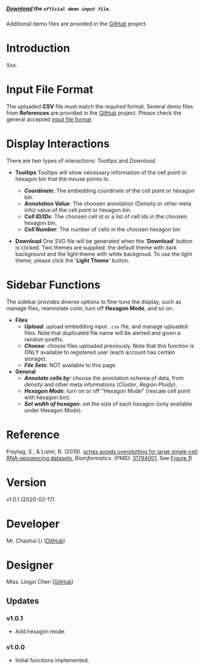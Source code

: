##### [Download](https://raw.githubusercontent.com/Nobel-Justin/Oviz-Bio-demo/master/CNV_EmbeddingMap/demo_data/10x.txt) the `official demo input file`.

Additional demo files are provided in the [GitHub](https://github.com/Nobel-Justin/Oviz-Bio-demo/tree/master/SV_Heatmap/demo_data) project.

# Introduction
Xxx. 

# Input File Format
The uploaded **CSV** file must match the *required* format. Several demo files from **References** are provided in the [GitHub](https://github.com/Nobel-Justin/Oviz-Bio-demo/tree/master/SV_Heatmap/demo_data) project. Please check the general accepted [input file format](xxx).

# Display Interactions
There are two types of interactions: *Tooltips* and *Download*.

- **Tooltips**
  Tooltips will show necessary information of the cell point or hexagon bin that the mouse points to.
  + __*Coordinate*__: The embedding coordinate of the cell point or hexagon bin.
  + __*Annotation Value*__: The choosen annotation (Density or other meta info) value of the cell point or hexagon bin.
  + __*Cell ID/IDs*__: The choosen cell id or a list of cell ids in the choosen hexagon bin.
  + __*Cell Number*__: The number of cells in the choosen hexagon bin
   
- **Download**
  One SVG file will be generated when the '**Download**' button is clicked. Two themes are supplied: the default theme with dark background and the light theme with white backgroud. To use the light theme, please click the '**Light Theme**' button.

# Sidebar Functions
The sidebar provides diverse options to fine-tune the display, such as manage files, reannotate color, turn off **Hexagon Mode**, and so on.

- **Files**
  + __*Upload*__: upload embedding input `.csv` file, and manage uploaded files. Note that duplicated file name will be alerted and given a random postfix.
  + __*Choose*__: choose files uploaded previously. Note that this function is ONLY available to registered user (each account has certain storage).
  + __*File Sets*__: NOT available to this page.
- **General**
  + __*Annotate cells by*__: choose the annotation schema of data, from *density* and other meta informations (*Cluster*, *Region Ploidy*).
  + __*Hexagon Mode*__: turn on or off "Hexagon Mode" (rescale cell point with hexagon bin).
  + __*Set width of hexagon*__: set the size of each hexagon (only available under Hexagon Mode).

# Reference

Freytag, S., & Lister, R. (2019). 
[schex avoids overplotting for large single-cell RNA-sequencing datasets.](https://academic.oup.com/bioinformatics/advance-article/doi/10.1093/bioinformatics/btz907/5651017)
*Bioinformatics*.
(PMID: [31794001](https://www.ncbi.nlm.nih.gov/pubmed/31794001), See [Figure 1](https://academic.oup.com/view-large/figure/190380643/btz907f1.tif))

# Version

v1.0.1 (2020-02-17)

# Developer

Mr. Chaohui Li ([GitHub](https://github.com/Eric0627))

# Designer

Miss. Lingxi Chen ([GitHub](https://github.com/paprikachan))

## Updates

### v1.0.1
   - Add hexagon mode.
   
### v1.0.0
   - Initial functions implemented.

